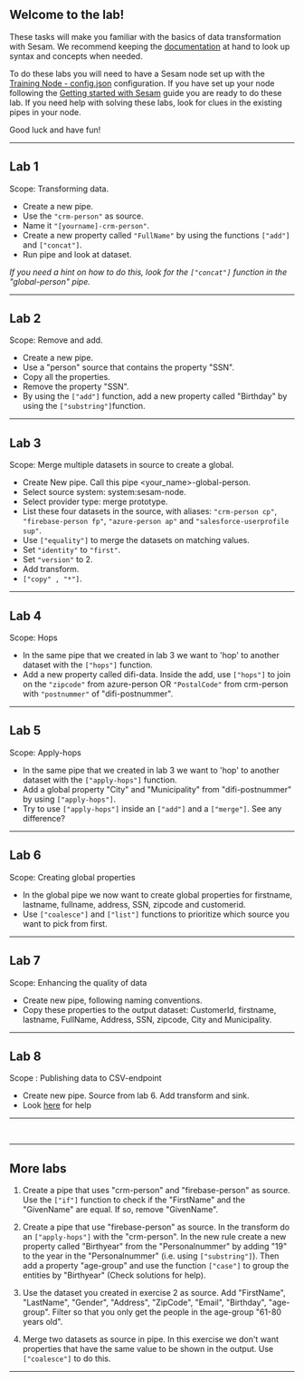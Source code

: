 ## Welcome to the lab!

These tasks will make you familiar with the basics of data transformation with Sesam. We recommend keeping the [documentation](https://docs.sesam.io/DTLReferenceGuide.html) at hand to look up syntax and concepts when needed.

To do these labs you will need to have a Sesam node set up with the [Training Node - config.json](https://github.com/simenjorgensen/training/blob/master/Training%20Node%20-%20config.json?raw=true) configuration. If you have set up your node following the [Getting started with Sesam](https://github.com/sesam-community/wiki/wiki/Getting-started#42-import-data) guide you are ready to do these lab. If you need help with solving these labs, look for clues in the existing pipes in your node.

Good luck and have fun! 
***

## Lab 1
Scope: Transforming data.

* Create a new pipe​.
* Use the ```"crm-person"``` as source.
* Name it ```"[yourname]-crm-person"```.
* Create a new property called ```"FullName"``` by using the functions ```["add"]``` and ```["concat"]```.
* Run pipe and look at dataset.​
​

_If you need a hint on how to do this, look for the ```["concat"]``` function in the "global-person" pipe._
***
## Lab 2
Scope: Remove and add.

* Create a new pipe.
* Use a "person" source that contains the property "SSN".
* Copy all the properties.
* Remove the property "SSN".
* By using the ```["add"]``` function, add a new property called "Birthday" by using the ```["substring"]```function.


***
## Lab 3

Scope: Merge multiple datasets in source to create a global.​

- Create New pipe. Call this pipe <your_name>-global-person.
- Select source system: system:sesam-node.
- Select provider type: merge prototype.​
- List these four datasets in the source, with aliases:  ```"crm-person cp"```, ```"firebase-person fp"```, ```"azure-person ap"``` and ```"salesforce-userprofile sup"```.
- Use ```["equality"]``` to merge the datasets on matching values.
- Set ```"identity"``` to ```"first"```.
- Set ```"version"``` to 2​.
- Add transform​.
- ```["copy" , "*"]```​.
***

## Lab 4

Scope: Hops

* In the same pipe that we created in lab 3 we want to 'hop' to another dataset with the ```["hops"]``` function. 
* Add a new property called difi-data. Inside the add, use ```["hops"]``` to join on the ```"zipcode"``` from azure-person OR ```"PostalCode"``` from crm-person with ```"postnummer"``` of "difi-postnummer".
***

## Lab 5

Scope: Apply-hops

* In the same pipe that we created in lab 3 we want to 'hop' to another dataset with the ```["apply-hops"]``` function. 
* Add a global property "City" and "Municipality" from "difi-postnummer" by using ```["apply-hops"]```.
* Try to use ```["apply-hops"]``` inside an ```["add"]``` and a ```["merge"]```. See any difference?

***

## Lab 6

Scope: Creating global properties

* In the global pipe we now want to create global properties for firstname, lastname, fullname, address, SSN, zipcode and customerid.
* Use ```["coalesce"]``` and ```["list"]``` functions to prioritize which source you want to pick from first. 
 
***

## Lab 7

Scope: Enhancing the quality of data 

* Create new pipe, following naming conventions.
* Copy these properties to the output dataset: CustomerId, firstname, lastname, FullName, Address, SSN, zipcode, City and Municipality. 

***

## Lab 8

Scope : Publishing data to CSV-endpoint

* Create new pipe. Source from lab 6. Add transform and sink.​
* Look [here](https://github.com/sesam-community/wiki/wiki/Getting-started#71-csv-endpoint-sink) for help

***
​
***
## More labs

1. Create a pipe that uses "crm-person" and "firebase-person" as source. Use the ```["if"]``` function to check if the "FirstName" and the "GivenName" are equal. If so, remove "GivenName". 

2. Create a pipe that use "firebase-person" as source. In the transform do an ```["apply-hops"]``` with the "crm-person". In the new rule create a new property called "Birthyear" from the "Personalnummer" by adding "19" to the year in the "Personalnummer" (i.e. using ```["substring"]```). Then add a property "age-group" and use the function ```["case"]``` to group the entities by "Birthyear" (Check solutions for help).

3. Use the dataset you created in exercise 2 as source. Add "FirstName", "LastName", "Gender", "Address", "ZipCode", "Email", "Birthday", "age-group". Filter so that you only get the people in the age-group "61-80 years old".

4. Merge two datasets as source in pipe. In this exercise we don't want properties that have the same value to be shown in the output. Use ```["coalesce"]``` to do this.
***
​
